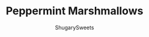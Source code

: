 ---
layout: ../../layouts/MarkdownPostLayout.astro
title: Peppermint Marshmallows
author: ShugarySweets
pubDate: 2021-11-03
description: "Give homemade marshmallows a candy cane twist! These Peppermint Marshmallows are perfect for hot chocolate and holiday goodie bags. Or just pop &#x27;em into your mouth!"
image_url: https://www.shugarysweets.com/wp-content/uploads/2022/12/peppermint-marshmallows-facebook.jpg
tags: ["Candy","American"]
calories: 97
protein: 1
carbohydrates: 25
fats: 0
fiber: 0
ingredients: ["1 cup cold water, divided","2 ½ tablespoons unflavored gelatin, approximately 3 packs ( I used Knox gelatin)","1 1/2 cups granulated sugar","1 cup light corn syrup","1/4 teaspoon kosher salt","1 teaspoon vanilla extract","1 teaspoon peppermint extract","1/4 cup powdered sugar, divided","Red food coloring"]
serves: 24
time: "3 hours 40 minutes"
prepTime: "15 minutes"
instructions: ["Grease a 9”x13” baking dish and dust with about half of the powdered sugar. Grease a spatula and handle. Set aside.","In the bowl of a mixer, add unflavored gelatin and ½ cup of cold water. Stir to combine. Set aside.","In a medium saucepan, add sugar, corn syrup, remaining ½ cup water, and kosher salt. Heat the mixture over medium heat, stirring until the sugar is dissolved.","Increase the heat to high and bring the mixture to 240℉, using a digital or candy thermometer to monitor. This process will take about 10 minutes.","Once the syrup reaches temperature, remove from heat.","With the mixer on low speed, using the whisk attachment, slowly add the syrup to the gelatine and water mixture. ","Once all the syrup has been added, turn the mixer up to high speed and let it whisk the mixture until it’s light and fluffy. This process can take about 10-12 minutes. ","During the last minute of whisking, turn the mixer speed down to medium low, and add the peppermint and vanilla extracts. Then return the mixer speed to high.","Pour the marshmallow mixture into the prepared dish. Using the greased spatula, scrape the sides of the mixing bowl to get all the marshmallow fluff. Use the spatula to spread the marshmallow fluff into an even layer.","Using wet fingertips, smooth out the top layer of marshmallow.","Immediately add several drops of red food coloring on the top of marshmallows. Use a smooth butter knife to make swirls.","Sprinkle the top of the marshmallow with powdered sugar and let dry, uncovered, for 4 hours or up to overnight.","With a knife dipped into water, cut into 1” squares.","Place cut marshmallows in a bowl with powdered sugar. Toss to coat."]
nutrition: ["97 calories","25 grams carbohydrates","0 milligrams cholesterol","0 grams fat","0 grams fiber","1 grams protein","0 grams saturated fat","24 milligrams sodium","25 grams sugar","0 grams trans fat","0 grams unsaturated fat"]
---